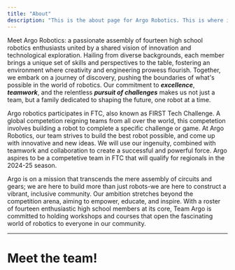 ```yaml
---
title: "About"
description: "This is the about page for Argo Robotics. This is where information on our team will be posted."
---
```


Meet Argo Robotics: a passionate assembly of fourteen high school robotics enthusiasts united by a shared vision of innovation and technological exploration. Hailing from diverse backgrounds, each member brings a unique set of skills and perspectives to the table, fostering an environment where creativity and engineering prowess flourish. Together, we embark on a journey of discovery, pushing the boundaries of what's possible in the world of robotics. Our commitment to ***excellence***, ***teamwork***, and the relentless ***pursuit of challenges*** makes us not just a team, but a family dedicated to shaping the future, one robot at a time.

Argo robotics participates in FTC, also known as FIRST Tech Challenge. A global competetion reigning teams from all over the world, this competetion involves building a robot to complete a specific challenge or game. At Argo Robotics, our team strives to build the best robot possible, and come up with innovative and new ideas. We will use our ingenuity, combined with teamwork and collaboration to create a successful and powerful force. Argo aspires to be a competetive team in FTC that will qualify for regionals in the 2024-25 season.

Argo is on a mission that transcends the mere assembly of circuits and gears; we are here to build more than just robots-we are here to construct a vibrant, inclusive community. Our ambition stretches beyond the competition arena, aiming to empower, educate, and inspire. With a roster of fourteen enthusiastic high school members at its core, Team Argo is committed to holding workshops and courses that open the fascinating world of robotics to everyone in our community.


---

# Meet the team!